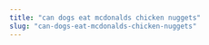 ```yaml
---
title: "can dogs eat mcdonalds chicken nuggets"
slug: "can-dogs-eat-mcdonalds-chicken-nuggets"
---
```



